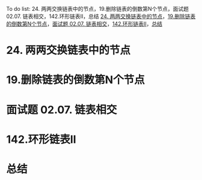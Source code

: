 To do list: 24. 两两交换链表中的节点，19.删除链表的倒数第N个节点，面试题 02.07. 链表相交，142.环形链表II，总结
[24. 两两交换链表中的节点](#01)，[19.删除链表的倒数第N个节点](#02)，[面试题 02.07. 链表相交](#03)，[142.环形链表II](#04)，[总结](#05)

# <span id="01">24. 两两交换链表中的节点</span>

# <span id="02">19.删除链表的倒数第N个节点</span>

# <span id="03">面试题 02.07. 链表相交</span>

# <span id="04">142.环形链表II </span>

# <span id="05">总结 </span>
